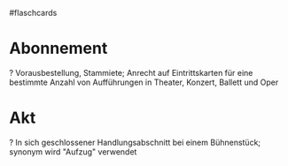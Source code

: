 #flaschcards
# Abonnement
?
Vorausbestellung, Stammiete; Anrecht auf Eintrittskarten für eine bestimmte Anzahl von Aufführungen in Theater, Konzert, Ballett und Oper

# Akt
?
In sich geschlossener Handlungsabschnitt bei einem Bühnenstück; synonym wird "Aufzug" verwendet